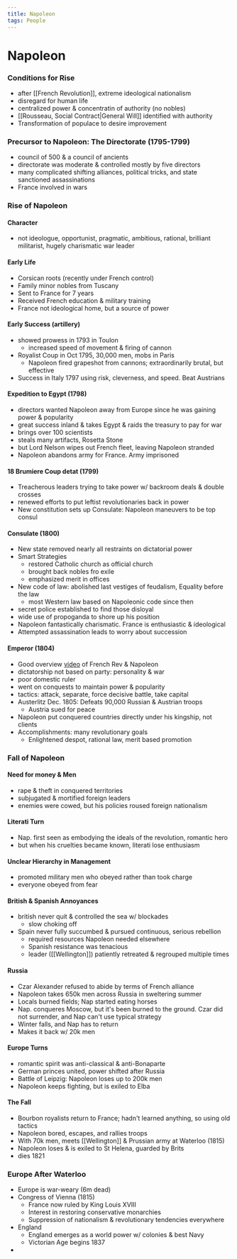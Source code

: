 ```yaml
---
title: Napoleon
tags: People
---
```


# Napoleon
### Conditions for Rise
- after [[French Revolution]], extreme ideological nationalism
- disregard for human life
- centralized power & concentratin of authority (no nobles)
- [[Rousseau, Social Contract\|General Will]] identified with authority
- Transformation of populace to desire improvement

### Precursor to Napoleon: The Directorate (1795-1799)
- council of 500 & a council of ancients
- directorate was moderate & controlled mostly by five directors
- many complicated shifting alliances, political tricks, and state sanctioned assassinations
- France involved in wars

### Rise of Napoleon
#### Character
- not ideologue, opportunist, pragmatic, ambitious, rational, brilliant militarist, hugely charismatic war leader

#### Early Life
- Corsican roots (recently under French control)
- Family minor nobles from Tuscany
- Sent to France for 7 years
- Received French education & military training
- France not ideological home, but a source of power

#### Early Success (artillery)
- showed prowess in 1793 in Toulon
	- increased speed of movement & firing of cannon
- Royalist Coup in Oct 1795, 30,000 men, mobs in Paris
	- Napoleon fired grapeshot from cannons; extraordinarily brutal, but effective
- Success in Italy 1797 using risk, cleverness, and speed. Beat Austrians

#### Expedition to Egypt (1798)
- directors wanted Napoleon away from Europe since he was gaining power & popularity
- great success inland & takes Egypt & raids the treasury to pay for war
- brings over 100 scientists
- steals many artifacts, Rosetta Stone
- but Lord Nelson wipes out French fleet, leaving Napoleon stranded
- Napoleon abandons army for France. Army imprisoned

#### 18 Brumiere Coup detat (1799)
- Treacherous leaders trying to take power w/ backroom deals & double crosses
- renewed efforts to put leftist revolutionaries back in power
- New constitution sets up Consulate: Napoleon maneuvers to be top consul

#### Consulate (1800)
-  New state removed nearly all restraints on dictatorial power
- Smart Strategies
	- restored Catholic church as official church
	- brought back nobles fro exile
	- emphasized merit in offices
- New code of law: abolished last vestiges of feudalism, Equality before the law
	- most Western law based on Napoleonic code since then
- secret police established to find those disloyal
- wide use of propoganda to shore up his position
- Napoleon fantastically charismatic. France is enthusiastic & ideological
- Attempted assassination leads to worry about succession

#### Emperor (1804)
- Good overview [video](https://www.youtube.com/watch?v=CsqVX9NgR-I&t=0s) of French Rev & Napoleon
- dictatorship not based on party: personality & war
- poor domestic ruler
- went on conquests to maintain power & popularity
- tactics: attack, separate, force decisive battle, take capital
- Austerlitz Dec. 1805: Defeats 90,000 Russian & Austrian troops
	- Austria sued for peace
- Napoleon put conquered countries directly under his kingship, not clients
- Accomplishments: many revolutionary goals
	- Enlightened despot, rational law, merit based promotion

### Fall of Napoleon
#### Need for money & Men
- rape & theft in conquered territories
- subjugated & mortified foreign leaders
- enemies were cowed, but his policies roused foreign nationalism

#### Literati Turn
- Nap. first seen as embodying the ideals of the revolution, romantic hero
- but when his cruelties became known, literati lose enthusiasm

#### Unclear Hierarchy in Management
- promoted military men who obeyed rather than took charge
- everyone obeyed from fear

#### British & Spanish Annoyances
- british never quit & controlled the sea w/ blockades
	- slow choking off
- Spain never fully succumbed & pursued continuous, serious rebellion
	- required resources Napoleon needed elsewhere
	- Spanish resistance was tenacious
	- leader ([[Wellington]]) patiently retreated & regrouped multiple times


#### Russia
- Czar Alexander refused to abide by terms of French alliance
- Napoleon takes 650k men across Russia in sweltering summer
- Locals burned fields; Nap started eating horses
- Nap. conqueres Moscow, but it's been burned to the ground. Czar did not surrender, and Nap can't use typical strategy
- Winter falls, and Nap has to return
- Makes it back w/ 20k men

#### Europe Turns
- romantic spirit was anti-classical & anti-Bonaparte
- German princes united, power shifted after Russia
- Battle of Leipzig: Napoleon loses up to 200k men
- Napoleon keeps fighting, but is exiled to Elba

#### The Fall
- Bourbon royalists return to France; hadn't learned anything, so using old tactics
- Napoleon bored, escapes, and rallies troops
- With 70k men, meets [[Wellington]] & Prussian army at Waterloo (1815)
- Napoleon loses & is exiled to St Helena, guarded by Brits
- dies 1821

### Europe After Waterloo
- Europe is war-weary (6m dead)
- Congress of Vienna (1815)
	- France now ruled by King Louis XVIII
	- Interest in restoring conservative monarchies
	- Suppression of nationalism & revolutionary tendencies everywhere
- England
	- England emerges as a world power w/ colonies & best Navy
	- Victorian Age begins 1837
- 